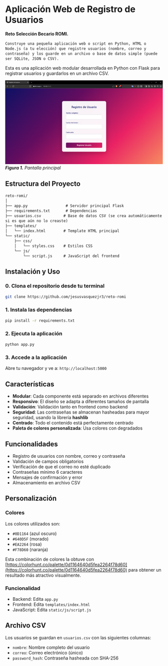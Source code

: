 # Aplicación Web de Registro de Usuarios

**Reto Selección Becario ROMI.**

```Instrucciones
Construye una pequeña aplicación web o script en Python, HTML o Node.js (a tu elección) que registre usuarios (nombre, correo y contraseña) y los guarde en un archivo o base de datos simple (puede ser SQLite, JSON o CSV).
```

Esta es una aplicación web modular desarrollada en Python con Flask para registrar usuarios y guardarlos en un archivo CSV.

![Captura de Pantalla](Screenshot.png)
***Figura 1.** Pantalla principal*

## Estructura del Proyecto

```
reto-romi/
│
├── app.py                 # Servidor principal Flask
├── requirements.txt       # Dependencias
├── usuarios.csv          # Base de datos CSV (se crea automáticamente si es que aún no lo creaste)
├── templates/
│   └── index.html        # Template HTML principal
└── static/
    ├── css/
    │   └── styles.css    # Estilos CSS
    └── js/
        └── script.js     # JavaScript del frontend
```

## Instalación y Uso

### 0. Clona el repositorio desde tu terminal

```bash
git clone https://github.com/jesusvasquezjr3/reto-romi
```

### 1. Instala las dependencias
```bash
pip install -r requirements.txt
```

### 2. Ejecuta la aplicación
```bash
python app.py
```

### 3. Accede a la aplicación
Abre tu navegador y ve a: `http://localhost:5000`

## Características

- **Modular**: Cada componente está separado en archivos diferentes
- **Responsivo**: El diseño se adapta a diferentes tamaños de pantalla
- **Validación**: Validación tanto en frontend como backend
- **Seguridad**: Las contraseñas se almacenan hasheadas para mayor seguridad, usando la librería **hashlib**
- **Centrado**: Todo el contenido está perfectamente centrado
- **Paleta de colores personalizada**: Usa colores con degradados

## Funcionalidades

- Registro de usuarios con nombre, correo y contraseña
- Validación de campos obligatorios
- Verificación de que el correo no esté duplicado
- Contraseñas mínimo 6 caracteres
- Mensajes de confirmación y error
- Almacenamiento en archivo CSV

## Personalización

### Colores
Los colores utilizados son:
- `#0D1164` (azul oscuro)
- `#640D5F` (morado)
- `#EA2264` (rosa)
- `#F78D60` (naranja)

Esta combinación de colores la obtuve con [https://colorhunt.co/palette/0d1164640d5fea2264f78d60](https://colorhunt.co/palette/0d1164640d5fea2264f78d60) para obtener un resultado más atractivo visualmente.

### Funcionalidad
- Backend: Edita `app.py`
- Frontend: Edita `templates/index.html`
- JavaScript: Edita `static/js/script.js`

## Archivo CSV

Los usuarios se guardan en `usuarios.csv` con las siguientes columnas:
- `nombre`: Nombre completo del usuario
- `correo`: Correo electrónico (único)
- `password_hash`: Contraseña hasheada con SHA-256

